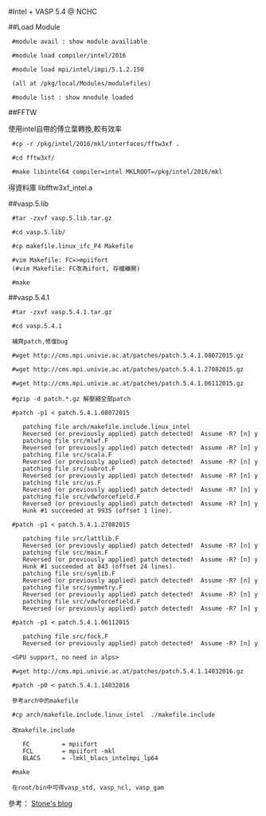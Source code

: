 #Intel + VASP 5.4 @ NCHC

##Load Module

	 #module avail : show module availiable

	 #module load compiler/intel/2016

	 #module load mpi/intel/impi/5.1.2.150

	 (all at /pkg/local/Modules/modulefiles)

	 #module list : show mnodule loaded

##FFTW

使用intel自帶的傅立葉轉換,較有效率

	 #cp -r /pkg/intel/2016/mkl/interfaces/fftw3xf .

	 #cd fftw3xf/

	 #make libintel64 compiler=intel MKLROOT=/pkg/intel/2016/mkl

得資料庫 libfftw3xf_intel.a

##vasp.5.lib

	 #tar -zxvf vasp.5.lib.tar.gz

	 #cd vasp.5.lib/

	 #cp makefile.linux_ifc_P4 Makefile
	
	 #vim Makefile: FC=>mpiifort
	 (#vim Makefile: FC改為ifort, 存檔離開)

	 #make

##vasp.5.4.1

	 #tar -zxvf vasp.5.4.1.tar.gz

	 #cd vasp.5.4.1

	 補齊patch,修復bug

	 #wget http://cms.mpi.univie.ac.at/patches/patch.5.4.1.08072015.gz

	 #wget http://cms.mpi.univie.ac.at/patches/patch.5.4.1.27082015.gz

	 #wget http://cms.mpi.univie.ac.at/patches/patch.5.4.1.06112015.gz
	 
	 #gzip -d patch.*.gz 解壓縮全部patch

	 #patch -p1 < patch.5.4.1.08072015
	 
	 	patching file arch/makefile.include.linux_intel
		Reversed (or previously applied) patch detected!  Assume -R? [n] y
		patching file src/mlwf.F
		Reversed (or previously applied) patch detected!  Assume -R? [n] y       
		patching file src/scala.F
		Reversed (or previously applied) patch detected!  Assume -R? [n] y
		patching file src/subrot.F
		Reversed (or previously applied) patch detected!  Assume -R? [n] y
		patching file src/us.F
		Reversed (or previously applied) patch detected!  Assume -R? [n] y
		patching file src/vdwforcefield.F
		Reversed (or previously applied) patch detected!  Assume -R? [n] y
		Hunk #1 succeeded at 9935 (offset 1 line).
	 
	 #patch -p1 < patch.5.4.1.27082015
	 
	 	patching file src/lattlib.F
		Reversed (or previously applied) patch detected!  Assume -R? [n] y
		patching file src/main.F
		Reversed (or previously applied) patch detected!  Assume -R? [n] y
		Hunk #1 succeeded at 843 (offset 24 lines).
		patching file src/symlib.F
		Reversed (or previously applied) patch detected!  Assume -R? [n] y
		patching file src/symmetry.F
		Reversed (or previously applied) patch detected!  Assume -R? [n] y
		patching file src/vdwforcefield.F
		Reversed (or previously applied) patch detected!  Assume -R? [n] y

	 #patch -p1 < patch.5.4.1.06112015
	 
	 	patching file src/fock.F
		Reversed (or previously applied) patch detected!  Assume -R? [n] y

	 <GPU support, no need in alps>

	 #wget http://cms.mpi.univie.ac.at/patches/patch.5.4.1.14032016.gz

	 #patch -p0 < patch.5.4.1.14032016

	 參考arch中的makefile

	 #cp arch/makefile.include.linux_intel  ./makefile.include

	 改makefile.include

	 	FC         = mpiifort
		FCL        = mpiifort -mkl
		BLACS      = -lmkl_blacs_intelmpi_lp64
		
	 #make
	 
	 在root/bin中可得vasp_std, vasp_ncl, vasp_gam 
		
		
參考：
[Stone's blog](https://ycstone.wordpress.com/2012/09/18/%E5%9C%A8nchc-alps%E4%B8%8A%E4%BD%BF%E7%94%A8intel-compiler-intel-mpi-intel-mkl%E4%BE%86%E7%B7%A8%E8%AD%AF-vasp/)
